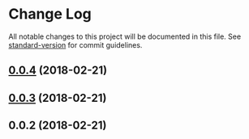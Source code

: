 # Change Log

All notable changes to this project will be documented in this file. See [standard-version](https://github.com/conventional-changelog/standard-version) for commit guidelines.

<a name="0.0.4"></a>
## [0.0.4](https://github.com/compare/v0.0.3...v0.0.4) (2018-02-21)



<a name="0.0.3"></a>
## [0.0.3](https://github.com/compare/v0.0.2...v0.0.3) (2018-02-21)



<a name="0.0.2"></a>
## 0.0.2 (2018-02-21)
